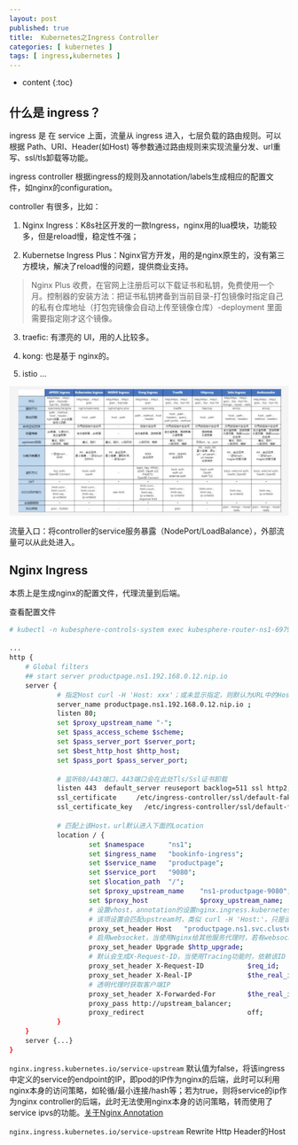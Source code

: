 ```yaml
---
layout: post
published: true
title:  Kubernetes之Ingress Controller
categories: [ kubernetes ]
tags: [ ingress,kubernetes ]
---
```

* content
{:toc}

## 什么是 ingress？

ingress 是 在 service 上面，流量从 ingress 进入，七层负载的路由规则。可以根据 Path、URI、Header(如Host) 等参数通过路由规则来实现流量分发、url重写、ssl/tls卸载等功能。

ingress controller 根据ingress的规则及annotation/labels生成相应的配置文件，如nginx的configuration。

controller 有很多，比如：

1. Nginx Ingress：K8s社区开发的一款Ingress，nginx用的lua模块，功能较多，但是reload慢，稳定性不强；

2. Kubernetse Ingress Plus：Nginx官方开发，用的是nginx原生的，没有第三方模块，解决了reload慢的问题，提供商业支持。

> Nginx Plus 收费，在官网上注册后可以下载证书和私钥，免费使用一个月。控制器的安装方法：把证书私钥拷备到当前目录-打包镜像时指定自己的私有仓库地址（打包完镜像会自动上传至镜像仓库）-deployment 里面需要指定刚才这个镜像。

3. traefic: 有漂亮的 UI，用的人比较多。

4. kong: 也是基于 nginx的。

5. istio
...

![详情](/styles/images/ingress-controllers.png)

流量入口：将controller的service服务暴露（NodePort/LoadBalance），外部流量可以从此处进入。

## Nginx Ingress

本质上是生成nginx的配置文件，代理流量到后端。

查看配置文件

```bash
# kubectl -n kubesphere-controls-system exec kubesphere-router-ns1-6979bffc79-c4fqm -- cat /etc/nginx/nginx.conf

...
http {
    # Global filters
    ## start server productpage.ns1.192.168.0.12.nip.io
    server {
            # 指定Host curl -H 'Host: xxx'；或未显示指定，则默认为URL中的Host，即第一个分隔断，如www.baidu.com/hello?中的www.baidu.com
            server_name productpage.ns1.192.168.0.12.nip.io ;  
            listen 80;
            set $proxy_upstream_name "-"; 
            set $pass_access_scheme $scheme;
            set $pass_server_port $server_port;
            set $best_http_host $http_host;
            set $pass_port $pass_server_port;

            # 监听80/443端口，443端口会在此处Tls/Ssl证书卸载
            listen 443  default_server reuseport backlog=511 ssl http2;
            ssl_certificate     /etc/ingress-controller/ssl/default-fake-certificate.pem;
            ssl_certificate_key   /etc/ingress-controller/ssl/default-fake-certificate.pem;

            # 匹配上该Host，url默认进入下面的Location
            location / {
                    set $namespace      "ns1";
                    set $ingress_name   "bookinfo-ingress";
                    set $service_name   "productpage";
                    set $service_port   "9080";
                    set $location_path  "/";
                    set $proxy_upstream_name    "ns1-productpage-9080";
                    set $proxy_host             $proxy_upstream_name;
                    # 设置vhost，annotation的设置nginx.ingress.kubernetes.io/upstream-vhost
                    # 该项设置会匹配upstream时，类似 curl -H 'Host:'，只是设置了请求的Host
                    proxy_set_header Host   "productpage.ns1.svc.cluster.local";
                    # 启用websocket，当使用Nginx给其他服务代理时，若有websocket需启用
                    proxy_set_header Upgrade $http_upgrade;
                    # 默认会生成X-Request-ID，当使用Tracing功能时，依赖该ID
                    proxy_set_header X-Request-ID           $req_id;
                    proxy_set_header X-Real-IP              $the_real_ip;
                    # 透明代理时获取客户端IP
                    proxy_set_header X-Forwarded-For        $the_real_ip;
                    proxy_pass http://upstream_balancer;
                    proxy_redirect                          off;
            }
    }
    server {...}
}
```

`nginx.ingress.kubernetes.io/service-upstream` 默认值为false，将该ingress中定义的service的endpoint的IP，即pod的IP作为nginx的后端，此时可以利用nginx本身的访问策略，如轮循/最小连接/hash等；若为true，则将service的ip作为nginx controller的后端，此时无法使用nginx本身的访问策略，转而使用了service ipvs的功能。[关于Nginx Annotation](https://kubernetes.github.io/ingress-nginx/user-guide/nginx-configuration/annotations/#service-upstream)

`nginx.ingress.kubernetes.io/service-upstream` Rewrite Http Header的Host
